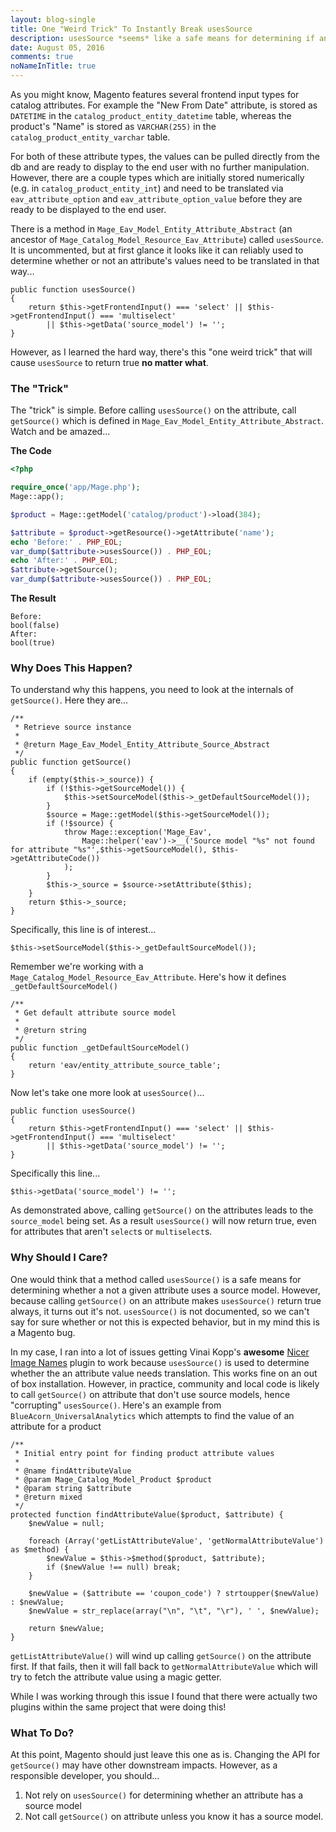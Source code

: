 ```yaml
---
layout: blog-single
title: One "Weird Trick" To Instantly Break usesSource
description: usesSource *seems* like a safe means for determining if an attribute has a source model. I'll show you why that's not actually the case, though.
date: August 05, 2016
comments: true
noNameInTitle: true
---
```


As you might know, Magento features several frontend input types for catalog attributes. For example the "New From Date" attribute, is stored as `DATETIME` in the `catalog_product_entity_datetime` table, whereas the product's "Name" is stored as `VARCHAR(255)` in the `catalog_product_entity_varchar` table.

For both of these attribute types, the values can be pulled directly from the db and are ready to display to the end user with no further manipulation. However, there are a couple types which are initially stored numerically (e.g. in `catalog_product_entity_int`) and need to be translated via `eav_attribute_option` and `eav_attribute_option_value` before they are ready to be displayed to the end user.

There is a method in `Mage_Eav_Model_Entity_Attribute_Abstract` (an ancestor of `Mage_Catalog_Model_Resource_Eav_Attribute`) called `usesSource`. It is uncommented, but at first glance it looks like it can reliably used to determine whether or not an attribute's values need to be translated in that way...

```php?start_inline=1
public function usesSource()
{
    return $this->getFrontendInput() === 'select' || $this->getFrontendInput() === 'multiselect'
        || $this->getData('source_model') != '';
}
```

However, as I learned the hard way, there's this "one weird trick" that will cause `usesSource` to return true **no matter what**.

<!-- excerpt_separator -->

### The "Trick"

The "trick" is simple. Before calling `usesSource()` on the attribute, call `getSource()` which is defined in `Mage_Eav_Model_Entity_Attribute_Abstract`. Watch and be amazed...

**The Code**

```php
<?php

require_once('app/Mage.php');
Mage::app();

$product = Mage::getModel('catalog/product')->load(384);

$attribute = $product->getResource()->getAttribute('name');
echo 'Before:' . PHP_EOL;
var_dump($attribute->usesSource()) . PHP_EOL;
echo 'After:' . PHP_EOL;
$attribute->getSource();
var_dump($attribute->usesSource()) . PHP_EOL;
```

**The Result**

```
Before:
bool(false)
After:
bool(true)
```

### Why Does This Happen?

To understand why this happens, you need to look at the internals of `getSource()`. Here they are...

```php?start_inline=1
/**
 * Retrieve source instance
 *
 * @return Mage_Eav_Model_Entity_Attribute_Source_Abstract
 */
public function getSource()
{
    if (empty($this->_source)) {
        if (!$this->getSourceModel()) {
            $this->setSourceModel($this->_getDefaultSourceModel());
        }
        $source = Mage::getModel($this->getSourceModel());
        if (!$source) {
            throw Mage::exception('Mage_Eav',
                Mage::helper('eav')->__('Source model "%s" not found for attribute "%s"',$this->getSourceModel(), $this->getAttributeCode())
            );
        }
        $this->_source = $source->setAttribute($this);
    }
    return $this->_source;
}
```

Specifically, this line is of interest...

```php?start_inline=1
$this->setSourceModel($this->_getDefaultSourceModel());
```

Remember we're working with a `Mage_Catalog_Model_Resource_Eav_Attribute`. Here's how it defines `_getDefaultSourceModel()` 

```php?start_inline=1
/**
 * Get default attribute source model
 *
 * @return string
 */
public function _getDefaultSourceModel()
{
    return 'eav/entity_attribute_source_table';
}
```

Now let's take one more look at `usesSource()`...


```php?start_inline=1
public function usesSource()
{
    return $this->getFrontendInput() === 'select' || $this->getFrontendInput() === 'multiselect'
        || $this->getData('source_model') != '';
}
```

Specifically this line...

``` php?start_inline=1
$this->getData('source_model') != '';
```

As demonstrated above, calling `getSource()` on the attributes leads to the `source_model` being set. As a result `usesSource()` will now return true, even for attributes that aren't `select`s or `multiselect`s.

### Why Should I Care?

One would think that a method called `usesSource()` is a safe means for determining whether a not a given attribute uses a source model. However, because calling `getSource()` on an attribute makes `usesSource()` return true always, it turns out it's not. `usesSource()` is not documented, so we can't say for sure whether or not this is expected behavior, but in my mind this is a Magento bug.

In my case, I ran into a lot of issues getting Vinai Kopp's **awesome** [Nicer Image Names](https://github.com/Vinai/nicer-image-names) plugin to work because `usesSource()` is used to determine whether the an attribute value needs translation. This works fine on an out of box installation. However, in practice, community and local code is likely to call `getSource()` on attribute that don't use source models, hence "corrupting" `usesSource()`. Here's an example from `BlueAcorn_UniversalAnalytics` which attempts to find the value of an attribute for a product

```php?start_inline=1
/**
 * Initial entry point for finding product attribute values
 *
 * @name findAttributeValue
 * @param Mage_Catalog_Model_Product $product
 * @param string $attribute
 * @return mixed
 */
protected function findAttributeValue($product, $attribute) {
    $newValue = null;

    foreach (Array('getListAttributeValue', 'getNormalAttributeValue') as $method) {
        $newValue = $this->$method($product, $attribute);
        if ($newValue !== null) break;
    }
    
    $newValue = ($attribute == 'coupon_code') ? strtoupper($newValue) : $newValue;
    $newValue = str_replace(array("\n", "\t", "\r"), ' ', $newValue);

    return $newValue;
}
```

`getListAttributeValue()` will wind up calling `getSource()` on the attribute first. If that fails, then it will fall back to `getNormalAttributeValue` which will try to fetch the attribute value using a magic getter.

While I was working through this issue I found that there were actually two plugins within the same project that were doing this!

### What To Do?

At this point, Magento should just leave this one as is. Changing the API for `getSource()` may have other downstream impacts. However, as a responsible developer, you should...

1. Not rely on `usesSource()` for determining whether an attribute has a source model
2. Not call `getSource()` on attribute unless you know it has a source model.